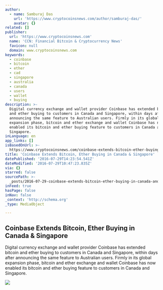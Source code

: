 ```yaml
---
author:
  - name: Samburaj Das
    url: 'https://www.cryptocoinsnews.com/author/samburaj-das/'
    avatar: {}
related: []
publisher:
  url: 'https://www.cryptocoinsnews.com'
  name: 'CCN: Financial Bitcoin & Cryptocurrency News'
  favicon: null
  domain: www.cryptocoinsnews.com
keywords:
  - coinbase
  - bitcoin
  - ether
  - cad
  - singapore
  - australia
  - canada
  - users
  - wallet
  - buying
description: >-
  Digital currency exchange and wallet provider Coinbase has extended bitcoin
  and ether buying to customers in Canada and Singapore, within days after
  announcing the same feature to Australian users. Firmly in its global
  expansion phase, bitcoin and ether exchange and wallet Coinbase has now
  enabled its bitcoin and ether buying feature to customers in Canada and
  Singapore.
inLanguage: en
app_links: []
isBasedOnUrl: >-
  https://www.cryptocoinsnews.com/coinbase-extends-bitcoin-ether-buying-canada-singapore/
title: 'Coinbase Extends Bitcoin, Ether Buying in Canada & Singapore'
datePublished: '2016-07-29T14:23:54.541Z'
dateModified: '2016-07-29T10:47:23.835Z'
via: {}
starred: false
sourcePath: >-
  _posts/2016-07-29-coinbase-extends-bitcoin-ether-buying-in-canada-and-singapore.md
inFeed: true
hasPage: false
inNav: false
_context: 'http://schema.org'
_type: MediaObject

---
```

<article style=""><h1>Coinbase Extends Bitcoin, Ether Buying in Canada &amp; Singapore</h1><p>Digital currency exchange and wallet provider Coinbase has extended bitcoin and ether buying to customers in Canada and Singapore, within days after announcing the same feature to Australian users. Firmly in its global expansion phase, bitcoin and ether exchange and wallet Coinbase has now enabled its bitcoin and ether buying feature to customers in Canada and Singapore.</p><img src="https://www.cryptocoinsnews.com/wp-content/uploads/2014/03/coinbase-logo.png" /></article>